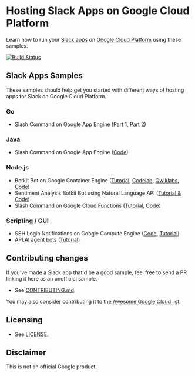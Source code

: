 # Hosting Slack Apps on Google Cloud Platform

Learn how to run your [Slack apps][slack-api] on [Google Cloud
Platform][google-cloud] using these samples.

[![Build Status][travis-status-img]][travis-status]

[google-cloud]: https://cloud.google.com/
[slack-api]: https://api.slack.com/
[travis-status]: https://travis-ci.org/GoogleCloudPlatform/slack-samples
[travis-status-img]: https://travis-ci.org/GoogleCloudPlatform/slack-samples.svg


## Slack Apps Samples

These samples should help get you started with different ways of hosting apps
for Slack on Google Cloud Platform.

### Go

- Slash Command on Google App Engine ([Part 1](go/command/1-happy-clouds),
  [Part 2](go/command/2-oauth))

### Java

- Slash Command on Google App Engine ([Code](java/command))

### Node.js

- Botkit Bot on Google Container Engine
  ([Tutorial](https://cloud.google.com/community/tutorials/run-botkit-on-google-container-engine),
  [Codelab](https://codelabs.developers.google.com/codelabs/cloud-slack-bot/index.html#0),
  [Qwiklabs](https://google.qwiklabs.com/focuses/3167?locale=en),
  [Code](https://github.com/googlecodelabs/cloud-slack-bot))
- Sentiment Analysis Botkit Bot using Natural Language API
  ([Tutorial & Code](https://github.com/GoogleCloudPlatform/nodejs-docs-samples/tree/master/language/slackbot))
- Slash Command on Google Cloud Functions
  ([Tutorial](https://cloud.google.com/functions/docs/tutorials/slack),
  [Code](https://github.com/GoogleCloudPlatform/nodejs-docs-samples/tree/master/functions/slack))

### Scripting / GUI

- SSH Login Notifications on Google Compute Engine ([Code](notify),
  [Tutorial](https://cloud.google.com/community/tutorials/send-connect-notification-to-slack-from-google-compute-engine))
- API.AI agent bots ([Tutorial](https://docs.api.ai/docs/slack-integration))


## Contributing changes

If you've made a Slack app that'd be a good sample, feel free to send a PR
linking it here as an unofficial sample.

- See [CONTRIBUTING.md](CONTRIBUTING.md).

You may also consider contributing it to the [Awesome Google Cloud
list](https://github.com/GoogleCloudPlatform/awesome-google-cloud).


## Licensing

- See [LICENSE](LICENSE).


## Disclaimer

This is not an official Google product.

